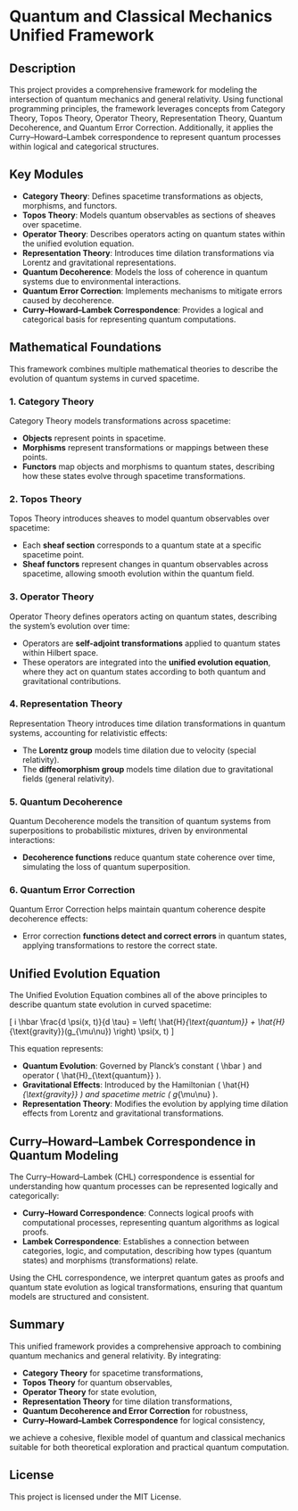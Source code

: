 # Quantum and Classical Mechanics Unified Framework

## Description

This project provides a comprehensive framework for modeling the intersection of quantum mechanics and general relativity. Using functional programming principles, the framework leverages concepts from Category Theory, Topos Theory, Operator Theory, Representation Theory, Quantum Decoherence, and Quantum Error Correction. Additionally, it applies the Curry–Howard–Lambek correspondence to represent quantum processes within logical and categorical structures.

## Key Modules

- **Category Theory**: Defines spacetime transformations as objects, morphisms, and functors.
- **Topos Theory**: Models quantum observables as sections of sheaves over spacetime.
- **Operator Theory**: Describes operators acting on quantum states within the unified evolution equation.
- **Representation Theory**: Introduces time dilation transformations via Lorentz and gravitational representations.
- **Quantum Decoherence**: Models the loss of coherence in quantum systems due to environmental interactions.
- **Quantum Error Correction**: Implements mechanisms to mitigate errors caused by decoherence.
- **Curry–Howard–Lambek Correspondence**: Provides a logical and categorical basis for representing quantum computations.

## Mathematical Foundations

This framework combines multiple mathematical theories to describe the evolution of quantum systems in curved spacetime.

### 1. Category Theory

Category Theory models transformations across spacetime:

- **Objects** represent points in spacetime.
- **Morphisms** represent transformations or mappings between these points.
- **Functors** map objects and morphisms to quantum states, describing how these states evolve through spacetime transformations.

### 2. Topos Theory

Topos Theory introduces sheaves to model quantum observables over spacetime:

- Each **sheaf section** corresponds to a quantum state at a specific spacetime point.
- **Sheaf functors** represent changes in quantum observables across spacetime, allowing smooth evolution within the quantum field.

### 3. Operator Theory

Operator Theory defines operators acting on quantum states, describing the system’s evolution over time:

- Operators are **self-adjoint transformations** applied to quantum states within Hilbert space.
- These operators are integrated into the **unified evolution equation**, where they act on quantum states according to both quantum and gravitational contributions.

### 4. Representation Theory

Representation Theory introduces time dilation transformations in quantum systems, accounting for relativistic effects:

- The **Lorentz group** models time dilation due to velocity (special relativity).
- The **diffeomorphism group** models time dilation due to gravitational fields (general relativity).

### 5. Quantum Decoherence

Quantum Decoherence models the transition of quantum systems from superpositions to probabilistic mixtures, driven by environmental interactions:

- **Decoherence functions** reduce quantum state coherence over time, simulating the loss of quantum superposition.

### 6. Quantum Error Correction

Quantum Error Correction helps maintain quantum coherence despite decoherence effects:

- Error correction **functions detect and correct errors** in quantum states, applying transformations to restore the correct state.

## Unified Evolution Equation

The Unified Evolution Equation combines all of the above principles to describe quantum state evolution in curved spacetime:

\[
i \hbar \frac{d \psi(x, t)}{d \tau} = \left( \hat{H}_{\text{quantum}} + \hat{H}_{\text{gravity}}(g_{\mu\nu}) \right) \psi(x, t)
\]

This equation represents:

- **Quantum Evolution**: Governed by Planck’s constant \( \hbar \) and operator \( \hat{H}_{\text{quantum}} \).
- **Gravitational Effects**: Introduced by the Hamiltonian \( \hat{H}_{\text{gravity}} \) and spacetime metric \( g_{\mu\nu} \).
- **Representation Theory**: Modifies the evolution by applying time dilation effects from Lorentz and gravitational transformations.

## Curry–Howard–Lambek Correspondence in Quantum Modeling

The Curry–Howard–Lambek (CHL) correspondence is essential for understanding how quantum processes can be represented logically and categorically:

- **Curry–Howard Correspondence**: Connects logical proofs with computational processes, representing quantum algorithms as logical proofs.
- **Lambek Correspondence**: Establishes a connection between categories, logic, and computation, describing how types (quantum states) and morphisms (transformations) relate.

Using the CHL correspondence, we interpret quantum gates as proofs and quantum state evolution as logical transformations, ensuring that quantum models are structured and consistent.

## Summary

This unified framework provides a comprehensive approach to combining quantum mechanics and general relativity. By integrating:

- **Category Theory** for spacetime transformations,
- **Topos Theory** for quantum observables,
- **Operator Theory** for state evolution,
- **Representation Theory** for time dilation transformations,
- **Quantum Decoherence and Error Correction** for robustness,
- **Curry–Howard–Lambek Correspondence** for logical consistency,

we achieve a cohesive, flexible model of quantum and classical mechanics suitable for both theoretical exploration and practical quantum computation.

## License

This project is licensed under the MIT License.
